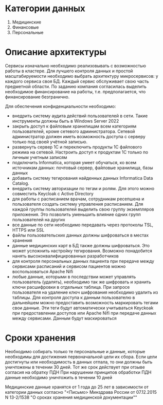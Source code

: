 # Категории данных

1. Медицинские
2. Финансовые
3. Персональные

# Описание архитектуры

Сервисы изначально необходимо реализовывать с возможностью работы в кластере. Для лучшего контроля данных и простой масштабируемости необходимо выбрать архитектуру микросервисов: у каждого сервиса своя БД. Каждый сервис обслуживает свою часть предметной области. По заданию компания согласилась выделить необходимое финансирование на работы, т.е. предполагается, что финансирование безгранично.

Для обеспечения конфиденциальности необходимо:
- внедрить систему аудита действий пользователей в сети. Такие инструменты должны быть в Windows Server 2022
- закрыть доступ к файловым хранилищам всем категориям пользователей, кроме сетевого администратора. Сетевой администратор должен иметь возможность доступа с серверу только под своей учётной записью.
- развернуть сервер 1С и переключить продукты 1С файлового режима на сетевой. Настроить доступ к продуктам 1С только по личным учетным записям
- подключить Informatica, которая умеет обучаться, ко всем источникам данных: почтовый сервер, файловые хранилища, базы данных
- добавить систему тегирования найденных данных Informatica Data Catalog.
- внедрить систему авторизации по тегам и ролям. Для этого можно совместить Keycloak с Active Directory
- для работы с расписанием врачам, сотрудникам ресепшена и пользователя создать систему управления расписанием. Для каждой группы пользователей выделить свою группу экземпляров приложения. Это позволить уменьшить влияние одних групп пользователей на других
- все данные по сети необходимо передавать через протоколы TSL, HTTPS или SSL
- файлы пользовательских данных должны шифроваться в местах хранения
- данные медицинских карт в БД также должны шифроваться. Это может усложнить настройку тегирования. Возможно понадобится нанять высококвалифицированных разработчиков
- для контроля персональных данных пациента при передаче между сервисами расписаний и сервисом пациентов можно воспользоваться Apache Nifi
- любые данные, которыми в последствии может управлять пользователь (удалять), необходимо так же шифровать и хранить ключи расшифровки в отдельных таблица. При запросе пользователя на удаление ключ шифрования необходимо удалить из таблицы. Для контроля доступа к данным пользователю в дальнейшем можно предоставить возможность маркировать тегами свои данные. Эти теги будут автоматически учитываться Keyckoak при предоставлении доступов или Apache Nifi при передаче данных между сервисами. Данным будут маскироваться

# Сроки хранения

Необходимо собирать только те персональные и данные, которые необходимы для достижения первоначальной цели их сбора.
Если цели достигнуты или необходимость в данных отпала, то они должны быть уничтожены в течении 30 дней.
Тот же срок действует при отзыве согласия на обратку ПДН
При нарушении принципов обработки ПДН данные необходимо уничтожить в течении 10 дней

Медицинские данные хранятся от 1 года до 25 лет в зависимости от категории данных согласно "<Письмо> Минздрава России от 07.12.2015 N 13-2/1538 "О сроках хранения медицинской документации""

